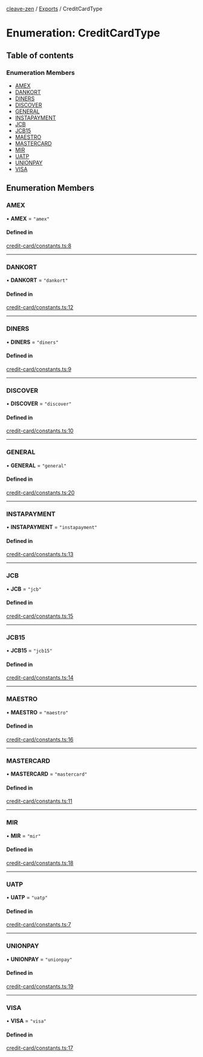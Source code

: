 [cleave-zen](../README.md) / [Exports](../modules.md) / CreditCardType

# Enumeration: CreditCardType

## Table of contents

### Enumeration Members

- [AMEX](CreditCardType.md#amex)
- [DANKORT](CreditCardType.md#dankort)
- [DINERS](CreditCardType.md#diners)
- [DISCOVER](CreditCardType.md#discover)
- [GENERAL](CreditCardType.md#general)
- [INSTAPAYMENT](CreditCardType.md#instapayment)
- [JCB](CreditCardType.md#jcb)
- [JCB15](CreditCardType.md#jcb15)
- [MAESTRO](CreditCardType.md#maestro)
- [MASTERCARD](CreditCardType.md#mastercard)
- [MIR](CreditCardType.md#mir)
- [UATP](CreditCardType.md#uatp)
- [UNIONPAY](CreditCardType.md#unionpay)
- [VISA](CreditCardType.md#visa)

## Enumeration Members

### AMEX

• **AMEX** = ``"amex"``

#### Defined in

[credit-card/constants.ts:8](https://github.com/nosir/cleave-zen/blob/aec57aa/src/credit-card/constants.ts#L8)

___

### DANKORT

• **DANKORT** = ``"dankort"``

#### Defined in

[credit-card/constants.ts:12](https://github.com/nosir/cleave-zen/blob/aec57aa/src/credit-card/constants.ts#L12)

___

### DINERS

• **DINERS** = ``"diners"``

#### Defined in

[credit-card/constants.ts:9](https://github.com/nosir/cleave-zen/blob/aec57aa/src/credit-card/constants.ts#L9)

___

### DISCOVER

• **DISCOVER** = ``"discover"``

#### Defined in

[credit-card/constants.ts:10](https://github.com/nosir/cleave-zen/blob/aec57aa/src/credit-card/constants.ts#L10)

___

### GENERAL

• **GENERAL** = ``"general"``

#### Defined in

[credit-card/constants.ts:20](https://github.com/nosir/cleave-zen/blob/aec57aa/src/credit-card/constants.ts#L20)

___

### INSTAPAYMENT

• **INSTAPAYMENT** = ``"instapayment"``

#### Defined in

[credit-card/constants.ts:13](https://github.com/nosir/cleave-zen/blob/aec57aa/src/credit-card/constants.ts#L13)

___

### JCB

• **JCB** = ``"jcb"``

#### Defined in

[credit-card/constants.ts:15](https://github.com/nosir/cleave-zen/blob/aec57aa/src/credit-card/constants.ts#L15)

___

### JCB15

• **JCB15** = ``"jcb15"``

#### Defined in

[credit-card/constants.ts:14](https://github.com/nosir/cleave-zen/blob/aec57aa/src/credit-card/constants.ts#L14)

___

### MAESTRO

• **MAESTRO** = ``"maestro"``

#### Defined in

[credit-card/constants.ts:16](https://github.com/nosir/cleave-zen/blob/aec57aa/src/credit-card/constants.ts#L16)

___

### MASTERCARD

• **MASTERCARD** = ``"mastercard"``

#### Defined in

[credit-card/constants.ts:11](https://github.com/nosir/cleave-zen/blob/aec57aa/src/credit-card/constants.ts#L11)

___

### MIR

• **MIR** = ``"mir"``

#### Defined in

[credit-card/constants.ts:18](https://github.com/nosir/cleave-zen/blob/aec57aa/src/credit-card/constants.ts#L18)

___

### UATP

• **UATP** = ``"uatp"``

#### Defined in

[credit-card/constants.ts:7](https://github.com/nosir/cleave-zen/blob/aec57aa/src/credit-card/constants.ts#L7)

___

### UNIONPAY

• **UNIONPAY** = ``"unionpay"``

#### Defined in

[credit-card/constants.ts:19](https://github.com/nosir/cleave-zen/blob/aec57aa/src/credit-card/constants.ts#L19)

___

### VISA

• **VISA** = ``"visa"``

#### Defined in

[credit-card/constants.ts:17](https://github.com/nosir/cleave-zen/blob/aec57aa/src/credit-card/constants.ts#L17)
